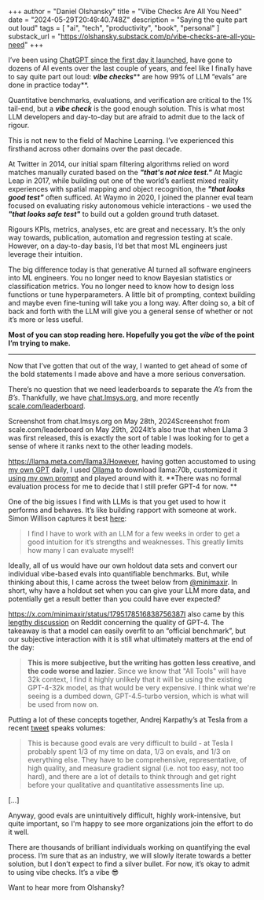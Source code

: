+++
author = "Daniel Olshansky"
title = "Vibe Checks Are All You Need"
date = "2024-05-29T20:49:40.748Z"
description = "Saying the quite part out loud"
tags = [
    "ai", "tech", "productivity", "book", "personal"
]
substack_url = "https://olshansky.substack.com/p/vibe-checks-are-all-you-need"
+++

I’ve been using [ChatGPT since the first day it launched](https://olshansky.substack.com/p/24-hours-of-chatgpt), have gone to dozens of AI events over the last couple of years, and feel like I finally have to say quite part out loud: ***vibe checks***** are how 99% of LLM “evals” are done in practice today**.

Quantitative benchmarks, evaluations, and verification are critical to the 1% tail-end, but a ***vibe check*** is the good enough solution. This is what most LLM developers and day-to-day but are afraid to admit due to the lack of rigour.

This is not new to the field of Machine Learning.
I’ve experienced this firsthand across other domains over the past decade.

At Twitter in 2014, our initial spam filtering algorithms relied on word matches manually curated based on the ***"that's not nice test."*** At Magic Leap in 2017, while building out one of the world’s earliest mixed reality experiences with spatial mapping and object recognition, the ***"that looks good test"*** often sufficed. At Waymo in 2020, I joined the planner eval team focused on evaluating risky autonomous vehicle interactions - we used the ***"that looks safe test"*** to build out a golden ground truth dataset.

Rigours KPIs, metrics, analyses, etc are great and necessary. It’s the only way towards, publication, automation and regression testing at scale. However, on a day-to-day basis, I’d bet that most ML engineers just leverage their intuition.

The big difference today is that generative AI turned all software engineers into ML engineers. You no longer need to know Bayesian statistics or classification metrics. You no longer need to know how to design loss functions or tune hyperparameters. A little bit of prompting, context building and maybe even fine-tuning will take you a long way. After doing so, a bit of back and forth with the LLM will give you a general sense of whether or not it’s more or less useful.

**Most of you can stop reading here. Hopefully you got the *****vibe***** of the point I’m trying to make.** 

---
Now that I’ve gotten that out of the way, I wanted to get ahead of some of the bold statements I made above and have a more serious conversation.

There’s no question that we need leaderboards to separate the *A’s* from the *B’s*. Thankfully, we have [chat.lmsys.org](https://chat.lmsys.org/), and more recently [scale.com/leaderboard](https://scale.com/leaderboard).

Screenshot from chat.lmsys.org on May 28th, 2024Screenshot from scale.com/leaderboard on May 29th, 2024It’s also true that when Llama 3 was first released, this is exactly the sort of table I was looking for to get a sense of where it ranks next to the other leading models.

https://llama.meta.com/llama3/However, having gotten accustomed to using [my own GPT](https://olshansky.substack.com/p/from-pc-personal-computer-to-pgpt) daily, I used [Ollama](https://ollama.com/) to download llama:70b, customized it [using my own prompt](https://github.com/Olshansk/olshansky-bot) and played around with it. **There was no formal evaluation process for me to decide that I still prefer GPT-4 for now. **

One of the big issues I find with LLMs is that you get used to how it performs and behaves. It’s like building rapport with someone at work. Simon Willison captures it best [here](https://simonwillison.net/2023/Dec/31/ai-in-2023/#vibes-based-development):

> I find I have to work with an LLM for a few weeks in order to get a good intuition for it’s strengths and weaknesses. This greatly limits how many I can evaluate myself!

Ideally, all of us would have our own holdout data sets and convert our individual vibe-based evals into quantifiable benchmarks. But, while thinking about this, I came across the tweet below from [@minimaxir](https://x.com/minimaxir/status/1795178516838756387). In short, why have a holdout set when you can give your LLM more data, and potentially get a result better than you could have ever expected?

https://x.com/minimaxir/status/1795178516838756387I also came by this [lengthy discussion](https://www.reddit.com/r/ChatGPT/comments/17nzewn/a_theory_on_why_gpt4_got_worse/) on Reddit concerning the quality of GPT-4. The takeaway is that a model can easily overfit to an “official benchmark”, but our subjective interaction with it is still what ultimately matters at the end of the day:

> **This is more subjective, but the writing has gotten less creative, and the code worse and lazier**. Since we know that "All Tools" will have 32k context, I find it highly unlikely that it will be using the existing GPT-4-32k model, as that would be very expensive. I think what we're seeing is a dumbed down, GPT-4.5-turbo version, which is what will be used from now on. 

Putting a lot of these concepts together, Andrej Karpathy’s at Tesla from a recent [tweet](https://x.com/karpathy/status/1795873666481402010) speaks volumes:

> This is because good evals are very difficult to build - at Tesla I probably spent 1/3 of my time on data, 1/3 on evals, and 1/3 on everything else. They have to be comprehensive, representative, of high quality, and measure gradient signal (i.e. not too easy, not too hard), and there are a lot of details to think through and get right before your qualitative and quantitative assessments line up.

[…]

Anyway, good evals are unintuitively difficult, highly work-intensive, but quite important, so I'm happy to see more organizations join the effort to do it well.

There are thousands of brilliant individuals working on quantifying the eval process. I’m sure that as an industry, we will slowly iterate towards a better solution, but I don’t expect to find a silver bullet. For now, it’s okay to admit to using vibe checks. It’s a vibe 😎

Want to hear more from Olshansky?